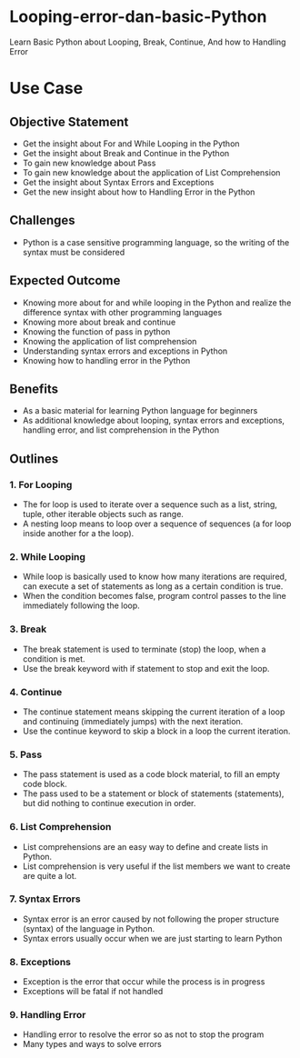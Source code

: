 # Looping-error-dan-basic-Python
Learn Basic Python about Looping, Break, Continue, And how to Handling Error

# Use Case
## Objective Statement 
- Get the insight about For and While Looping in the Python
- Get the insight about Break and Continue in the Python
- To gain new knowledge about Pass
- To gain new knowledge about the application of List Comprehension
- Get the insight about Syntax Errors and Exceptions
- Get the new insight about how to Handling Error in the Python

## Challenges 
- Python is a case sensitive programming language, so the writing of the syntax must be considered

## Expected Outcome 
- Knowing more about for and while looping in the Python and realize the difference syntax with other programming languages
- Knowing more about break and continue
- Knowing the function of pass in python
- Knowing the application of list comprehension
- Understanding syntax errors and exceptions in Python
- Knowing how to handling error in the Python

## Benefits 
- As a basic material for learning Python language for beginners
- As additional knowledge about looping, syntax errors and exceptions, handling error, and list comprehension in the Python

## Outlines
### 1. For Looping
 - The for loop is used to iterate over a sequence such as a list, string, tuple, other iterable objects such as range.
 - A nesting loop means to loop over a sequence of sequences (a for loop inside another for a the loop).
### 2. While Looping
 - While loop is basically used to know how many iterations are required, can execute a set of statements as long as a certain condition is true.
 - When the condition becomes false, program control passes to the line immediately following the loop.
### 3. Break
 - The break statement is used to terminate (stop) the loop, when a condition is met.
 - Use the break keyword with if statement to stop and exit the loop.
### 4. Continue
- The continue statement means skipping the current iteration of a loop and continuing (immediately jumps) with the next iteration.
- Use the continue keyword to skip a block in a loop the current iteration.
### 5. Pass
- The pass statement is used as a code block material, to fill an empty code block.
- The pass used to be a statement or block of statements (statements), but did nothing to continue execution in order.
### 6. List Comprehension
- List comprehensions are an easy way to define and create lists in Python.
- List comprehension is very useful if the list members we want to create are quite a lot.
### 7. Syntax Errors
- Syntax error is an error caused by not following the proper structure (syntax) of the language in Python.
- Syntax errors usually occur when we are just starting to learn Python
### 8. Exceptions
- Exception is the error that occur while the process is in progress
- Exceptions will be fatal if not handled
### 9. Handling Error
- Handling error to resolve the error so as not to stop the program
- Many types and ways to solve errors
